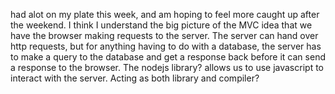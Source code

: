 had alot on my plate this week, and am hoping to feel more caught up after the weekend.
I think I understand the big picture of the MVC idea
that we have the browser making requests to the server.  The server can hand over http requests, but for anything having to do with a database, the server has to make a query to the database and get a response back before it can send a response to the browser.  The nodejs library? allows us to use javascript to interact with the server. Acting as both library and compiler?
